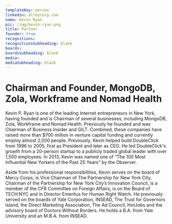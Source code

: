 ```yaml
---
templateKey: person
linkedin: alleycorp.com
name: Kevin Ryan
pic: /img/kevin-ryan.png
title: Partner
founder: true
recognitions:
recognitionsSubheading: blank
boards:
boardsSubheading: blank
media:
mediaSubheading: blank
---
```


# Chairman and Founder, MongoDB, Zola, Workframe and Nomad Health

Kevin P. Ryan is one of the leading Internet entrepreneurs in New York,
having founded and is Chairman of several businesses, including MongoDB,
Zola, Workframe and Nomad Health. Previously he founded and was Chairman
of Business Insider and GILT. Combined, these companies have raised more
than \$700 million in venture capital funding and currently employ almost
2,000 people. Previously, Kevin helped build DoubleClick from 1996 to
2005, first as President and later as CEO. He led DoubleClick's growth
from a 20-person startup to a publicly traded global leader with over
1,500 employees. In 2013, Kevin was named one of “The 100 Most
Influential New Yorkers of the Past 25 Years” by the Observer.

Aside from his professional responsibilities, Kevin serves on the board of Mercy Corps, is Vice Chairman of The Partnership for New York City, Chairman of the Partnership for New York City’s Innovation Council, is a member of the CFR Committee on Foreign Affairs, is on the Board of TECH:NYC and in Director Emeritus for Human Right Watch. He previously served on the boards of Yale Corporation, INSEAD, The Trust for Governors Island, the Direct Marketing Association, The Ad Council, HotJobs and the advisory board of Doctors Without Borders. He holds a B.A. from Yale University and an M.B.A. from INSEAD.
